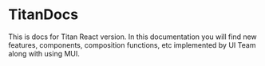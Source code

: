 # TitanDocs
This is docs for Titan React version. In this documentation you will find new features, components, composition functions, etc implemented by UI Team along with using MUI.
